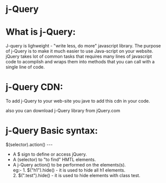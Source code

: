 # j-Query

# What is j-Query:
J-query is lighweight - "write less, do more" javascript library.
The purpose of j-Query is to make it much easier to use Java-script on your website.
jQuery takes lot of common tasks that requires many lines of javascript code to acomplish and wraps them into methods that you can call with a single line of code.

# j-Query CDN:
To add j-Query to your web-site you jave to add this cdn in your code.

<script src="https://ajax.googleapis.com/ajax/libs/jquery/3.7.1/jquery.min.js"></script>
also you can download j-Query library from jQuery.com 

# j-Query Basic syntax:
$(selector).action()  ---
* A $ sign to define or access jQuery.
* A (selector) to "to find" HMTL elements.
* A j-Query action() to be performed on the elements(s).
<br/>    eg:-  1. $("h1").hide()   -  it is used to hide all h1 elements.
<br/>          2. $(".test").hide()  - it is used to hide elements with class test.

